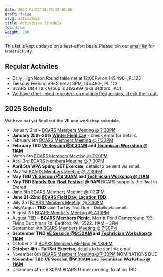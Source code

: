 ```yaml
---
date: 2024-02-01T18:09:34-05:00
draft: false
slug: activities
title: Activities Schedule
toc: true
weight: 200
---
```


This list is kept updated on a best-effort basis. Please join our [email list](https://bcars.groups.io) for latest activity.

## Regular Activites

- Daily High Noon Round table net at 12:00PM on 145.490-, PL123
- Tuesday Evening ARES net at 8PM, 145.490-, PL 123
- BCARS DMR Talk Group is 3192899 (aka Bedford TAC)
- [We have other linked repeaters on multiple frequencies, check them out.](/repeaters/)


## 2025 Schedule

We have not yet finalized the VE and workshop schedule.

- January 2nd – [BCARS Members Meeting @ 7:30PM](/meetings/)
- **January 25th-26th [Winter Field Day](/winterfieldday/)** - check email for details.
- February 6th [BCARS Members Meeting @ 7:30PM](/meetings/)
- **February TBD [VE Session @9:30AM](/license/) and [Technician Workshop @ 11AM](/workshops/)**
- March 6th [BCARS Members Meeting @ 7:30PM](/meetings/)
- April 3rd [BCARS Members Meeting @ 7:30PM](/meetings/)
- **April 5th WPA Spring SET Exercise**, details to be sent via email.
- May 1st [BCARS Members Meeting @ 7:30PM](/meetings/)
- **May TBD [VE Session @9:30AM](/license/) and [Technician Workshop @ 11AM](/workshops/)**
- **May TBD [Bloody Run Float Festival](https://www.reimagineeverett.com/event-details-registration/bloody-run-float-fest) @ 9AM** BCARS supports the float in Everett.
- June 5th [BCARS Members Meeting @ 7:30PM](/meetings/)
- **June 21-22nd [BCARS Field Day. Location TBD](/fieldday/)**.
- July 3rd [BCARS Members Meeting @ 7:30PM](/meetings/)
- July/August **TBD** Lost Turkey Trail Run – Details via email.
- August 7th [BCARS Members Meeting @ 7:30PM](/meetings/)
- August TBD – **BCARS Members Picnic**, Merritt Pond Campground  [193 Flying Dutchman Rd, Bedford, PA 15522](https://maps.app.goo.gl/7AQsjvUFr3CUP3FaA).  11AM – 3PM
- September 4th [BCARS Members Meeting @ 7:30PM](/meetings/)
- **September TND [VE Session @9:30AM](/license/) and [Technician Workshop @ 11AM](/workshops/)**
- October 2nd [BCARS Members Meeting @ 7:30PM](/meetings/)
- **October 4th – Fall Set Exercise**, details to be sent via email.
- November 6th [BCARS Members Meeting @ 7:30PM](/meetings/) NOMINATIONS DUE
- **November TBD [VE Session @9:30AM](/license/) and [Technician Workshop @ 11AM](/workshops/)**
- December 4th – 6:30PM BCARS Dinner meeting, location TBD